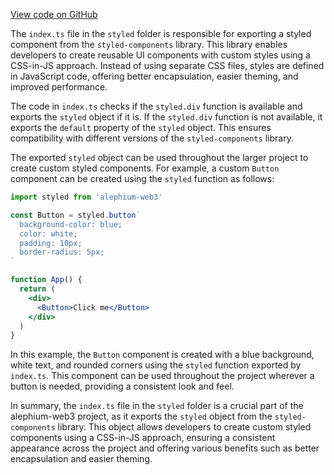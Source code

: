 [View code on GitHub](https://github.com/alephium/alephium-web3/.autodoc/docs/json/packages/web3-react/src/styles/styled)

The `index.ts` file in the `styled` folder is responsible for exporting a styled component from the `styled-components` library. This library enables developers to create reusable UI components with custom styles using a CSS-in-JS approach. Instead of using separate CSS files, styles are defined in JavaScript code, offering better encapsulation, easier theming, and improved performance.

The code in `index.ts` checks if the `styled.div` function is available and exports the `styled` object if it is. If the `styled.div` function is not available, it exports the `default` property of the `styled` object. This ensures compatibility with different versions of the `styled-components` library.

The exported `styled` object can be used throughout the larger project to create custom styled components. For example, a custom `Button` component can be created using the `styled` function as follows:

```jsx
import styled from 'alephium-web3'

const Button = styled.button`
  background-color: blue;
  color: white;
  padding: 10px;
  border-radius: 5px;
`

function App() {
  return (
    <div>
      <Button>Click me</Button>
    </div>
  )
}
```

In this example, the `Button` component is created with a blue background, white text, and rounded corners using the `styled` function exported by `index.ts`. This component can be used throughout the project wherever a button is needed, providing a consistent look and feel.

In summary, the `index.ts` file in the `styled` folder is a crucial part of the alephium-web3 project, as it exports the `styled` object from the `styled-components` library. This object allows developers to create custom styled components using a CSS-in-JS approach, ensuring a consistent appearance across the project and offering various benefits such as better encapsulation and easier theming.
